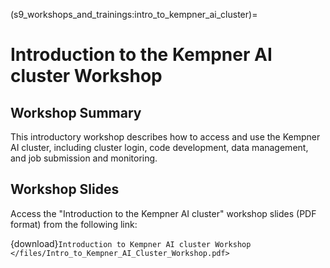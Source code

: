 (s9_workshops_and_trainings:intro_to_kempner_ai_cluster)=
# Introduction to the Kempner AI cluster Workshop


## Workshop Summary

This introductory workshop describes how to access and use the Kempner AI cluster, including cluster login, code development, data management, and job submission and monitoring.

## Workshop Slides 

Access the "Introduction to the Kempner AI cluster" workshop slides (PDF format) from the following link:

{download}`Introduction to Kempner AI cluster Workshop </files/Intro_to_Kempner_AI_Cluster_Workshop.pdf>`
